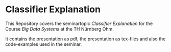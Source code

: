 # Classifier Explanation

This Repository covers the seminartopic *Classifier Explanation* for the Course *Big Data Systems* at the TH Nürnberg Ohm. 

It contains the presentation as pdf, the presentation as tex-files and also the code-examples used in the seminar. 